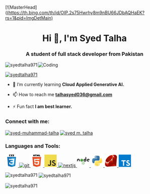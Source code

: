 [![MasterHead]([(https://th.bing.com/th/id/OIP.2s75Hwrhy8m9nBU66JDbAQHaEK?rs=1&pid=ImgDetMain)](https://rishavchanda.io)
<h1 align="center">Hi 👋, I'm Syed Talha</h1>
<h3 align="center">A student of full stack developer from Pakistan</h3>
<img align="right" alt="Coding" width="400" src="https://cdn.dribbble.com/users/1162077/screenshots/3848914/programmer.gif">


<p align="left"> <img src="https://komarev.com/ghpvc/?username=syedtalha971&label=Profile%20views&color=0e75b6&style=flat" alt="syedtalha971" /> </p>

<p align="left"> <a href="https://github.com/ryo-ma/github-profile-trophy"><img src="https://github-profile-trophy.vercel.app/?username=syedtalha971" alt="syedtalha971" /></a> </p>

- 🌱 I’m currently learning **Cloud Applied Generative AI.**

- 📫 How to reach me **talhasyed036@gmail.com**

- ⚡ Fun fact **I am best learner.**

<h3 align="left">Connect with me:</h3>
<p align="left">
<a href="https://linkedin.com/in/syed-muhammad-talha-437752231" target="blank"><img align="center" src="https://raw.githubusercontent.com/rahuldkjain/github-profile-readme-generator/master/src/images/icons/Social/linked-in-alt.svg" alt="syed-muhammad-talha" height="30" width="40" /></a>
<a href="https://fb.com/syed m. talha" target="blank"><img align="center" src="https://raw.githubusercontent.com/rahuldkjain/github-profile-readme-generator/master/src/images/icons/Social/facebook.svg" alt="syed m. talha" height="30" width="40" /></a>
</p>

<h3 align="left">Languages and Tools:</h3>
<p align="left"> <a href="https://www.w3schools.com/css/" target="_blank" rel="noreferrer"> <img src="https://raw.githubusercontent.com/devicons/devicon/master/icons/css3/css3-original-wordmark.svg" alt="css3" width="40" height="40"/> </a> <a href="https://git-scm.com/" target="_blank" rel="noreferrer"> <img src="https://www.vectorlogo.zone/logos/git-scm/git-scm-icon.svg" alt="git" width="40" height="40"/> </a> <a href="https://www.w3.org/html/" target="_blank" rel="noreferrer"> <img src="https://raw.githubusercontent.com/devicons/devicon/master/icons/html5/html5-original-wordmark.svg" alt="html5" width="40" height="40"/> </a> <a href="https://developer.mozilla.org/en-US/docs/Web/JavaScript" target="_blank" rel="noreferrer"> <img src="https://raw.githubusercontent.com/devicons/devicon/master/icons/javascript/javascript-original.svg" alt="javascript" width="40" height="40"/> </a> <a href="https://nextjs.org/" target="_blank" rel="noreferrer"> <img src="https://cdn.worldvectorlogo.com/logos/nextjs-2.svg" alt="nextjs" width="40" height="40"/> </a> <a href="https://nodejs.org" target="_blank" rel="noreferrer"> <img src="https://raw.githubusercontent.com/devicons/devicon/master/icons/nodejs/nodejs-original-wordmark.svg" alt="nodejs" width="40" height="40"/> </a> <a href="https://www.python.org" target="_blank" rel="noreferrer"> <img src="https://raw.githubusercontent.com/devicons/devicon/master/icons/python/python-original.svg" alt="python" width="40" height="40"/> </a> <a href="https://www.ruby-lang.org/en/" target="_blank" rel="noreferrer"> <img src="https://raw.githubusercontent.com/devicons/devicon/master/icons/ruby/ruby-original.svg" alt="ruby" width="40" height="40"/> </a> <a href="https://www.typescriptlang.org/" target="_blank" rel="noreferrer"> <img src="https://raw.githubusercontent.com/devicons/devicon/master/icons/typescript/typescript-original.svg" alt="typescript" width="40" height="40"/> </a> </p>

<p><img align="left" src="https://github-readme-stats.vercel.app/api/top-langs?username=syedtalha971&show_icons=true&locale=en&layout=compact" alt="syedtalha971" /></p>

<p>&nbsp;<img align="center" src="https://github-readme-stats.vercel.app/api?username=syedtalha971&show_icons=true&locale=en" alt="syedtalha971" /></p>

<p><img align="center" src="https://github-readme-streak-stats.herokuapp.com/?user=syedtalha971&" alt="syedtalha971" /></p>
